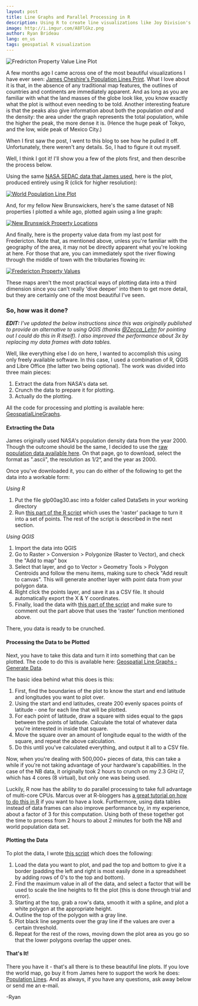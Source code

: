 ```yaml
---
layout: post
title: Line Graphs and Parallel Processing in R
description: Using R to create line visualizations like Joy Division's Unknown Pleasures album cover
image: http://i.imgur.com/A8FlGkz.png
author: Ryan Brideau
lang: en_us
tags: geospatial R visualization
---
```


![Fredricton Property Value Line Plot](http://i.imgur.com/xWCF5jN.png)

A few months ago I came across one of the most beautiful visualizations I have ever seen: [James Cheshire's Population Lines Print](http://spatial.ly/2013/09/population-lines/). What I love about it is that, in the absence of any traditional map features, the outlines of countries and continents are immediately apparent. And as long as you are familiar with what the land masses of the globe look like, you know exactly what the plot is without even needing to be told. Another interesting feature is that the peaks also give information about both the population _and_ and the density: the area under the graph represents the total population, while the higher the peak, the more dense it is. (Hence the huge peak of Tokyo, and the low, wide peak of Mexico City.)

When I first saw the post, I went to this blog to see how he pulled it off. Unfortunately, there weren't any details. So, I had to figure it out myself.

Well, I think I got it! I'll show you a few of the plots first, and then describe the process below.

Using the same [NASA SEDAC data that James used](http://sedac.ciesin.columbia.edu/data/set/gpw-v3-population-count), here is the plot, produced entirely using R (click for higher resolution):

[![World Population Line Plot](http://i.imgur.com/SnWymMz.png)](http://i.imgur.com/A8FlGkz.png)

And, for my fellow New Brunswickers, here's the same dataset of NB properties I plotted a while ago, plotted again using a line graph:

[![New Brunswick Property Locations](http://i.imgur.com/0R4daMp.png)](http://i.imgur.com/8yUtXIu.png)

And finally, here is the property value data from my last post for Fredericton. Note that, as mentioned above, unless you're familiar with the geography of the area, it may not be directly apparent what you're looking at here. For those that are, you can immediately spot the river flowing through the middle of town with the tributaries flowing in:

[![Fredericton Property Values](http://i.imgur.com/O1eIg5u.png)](http://i.imgur.com/6TDo0Sf.png)

These maps aren't the most practical ways of plotting data into a third dimension since you can't really 'dive deeper' into them to get more detail, but they are certainly one of the most beautiful I've seen.

### So, how was it done?

_**EDIT:** I've updated the below instructions since this was originally published to provide an alternative to using QGIS (thanks [@Zecca_Lehn](https://twitter.com/zecca_lehn) for pointing out I could do this in R itself). I also improved the performance about 3x by replacing my data frames with data tables._

Well, like everything else I do on here, I wanted to accomplish this using only freely available software. In this case, I used a combination of R, QGIS and Libre Office (the latter two being optional). The work was divided into three main pieces:

1.  Extract the data from NASA's data set.
2.  Crunch the data to prepare it for plotting.
3.  Actually do the plotting.

All the code for processing and plotting is available here: [GeospatialLineGraphs](https://github.com/Brideau/GeospatialLineGraphs).

#### Extracting the Data

James originally used NASA's population density data from the year 2000. Though the outcome should be the same, I decided to use the [raw population data available here](http://sedac.ciesin.columbia.edu/data/set/gpw-v3-population-count). On that page, go to download, select the format as ".ascii", the resolution as 1/2°, and the year as 2000.

Once you've downloaded it, you can do either of the following to get the data into a workable form:

_Using R_

1.  Put the file glp00ag30.asc into a folder called DataSets in your working directory
2.  Run [this part of the R script](https://github.com/Brideau/GeospatialLineGraphs/blob/master/01GenerateData.R#L21) which uses the 'raster' package to turn it into a set of points. The rest of the script is described in the next section.

_Using QGIS_

1.  Import the data into QGIS
2.  Go to Raster > Conversion > Polygonize (Raster to Vector), and check the "Add to map" box
3.  Select that layer, and go to Vector > Geometry Tools > Polygon Centroids and follow the menu items, making sure to check "Add result to canvas". This will generate another layer with point data from your polygon data.
4.  Right click the points layer, and save it as a CSV file. It should automatically export the X & Y coordinates.
5.  Finally, load the data with [this part of the script](https://github.com/Brideau/GeospatialLineGraphs/blob/master/01GenerateData.R#L29) and make sure to comment out the part above that uses the 'raster' function mentioned above.

There, you data is ready to be crunched.

#### Processing the Data to be Plotted

Next, you have to take this data and turn it into something that can be plotted. The code to do this is available here: [Geospatial Line Graphs - Generate Data](https://github.com/Brideau/GeospatialLineGraphs/blob/master/01GenerateData.R).

The basic idea behind what this does is this:

1.  First, find the boundaries of the plot to know the start and end latitude and longitudes you want to plot over.
2.  Using the start and end latitudes, create 200 evenly spaces points of latitude - one for each line that will be plotted.
3. For each point of latitude, draw a square with sides equal to the gaps between the points of latitude. Calculate the total of whatever data you're interested in inside that square.
4.  Move the square over an amount of longitude equal to the width of the square, and repeat the above calculation.
5. Do this until you've calculated everything, and output it all to a CSV file.

Now, when you're dealing with 500,000+ pieces of data, this can take a while if you're not taking advantage of your hardware's capabilities. In the case of the NB data, it originally took 2 hours to crunch on my 2.3 GHz i7, which has 4 cores (8 virtual), but only one was being used.

Luckily, R now has the ability to do parallel processing to take full advantage of multi-core CPUs. Marcus over at R-bloggers has [a great tutorial on how to do this in R](http://www.r-bloggers.com/a-brief-foray-into-parallel-processing-with-r/) if you want to have a look. Furthermore, using data tables instead of data frames can also improve performance by, in my experience, about a factor of 3 for this computation. Using both of these together got the time to process from 2 hours to about 2 minutes for both the NB and world population data set.

#### Plotting the Data

To plot the data, I wrote [this script](https://github.com/Brideau/GeospatialLineGraphs/blob/master/02PlotData.R) which does the following:

1.  Load the data you want to plot, and pad the top and bottom to give it a border (padding the left and right is most easily done in a spreadsheet by adding rows of 0's to the top and bottom).
2.  Find the maximum value in all of the data, and select a factor that will be used to scale the line heights to fit the plot (this is done through trial and error).
3.  Starting at the top, grab a row's data, smooth it with a spline, and plot a white polygon at the appropriate height.
4. Outline the top of the polygon with a gray line.
5. Plot black line segments over the gray line if the values are over a certain threshold.
6. Repeat for the rest of the rows, moving down the plot area as you go so that the lower polygons overlap the upper ones.

#### That's It!

There you have it - that's all there is to these beautiful line plots. If you love the world map, go buy it from James here to support the work he does: [Population Lines](http://spatial.ly/2013/09/population-lines/). And as always, if you have any questions, ask away below or send me an e-mail.

-Ryan